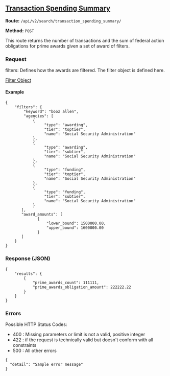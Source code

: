 ## [Transaction Spending Summary](#transaction-spending-summary)
**Route:** `/api/v2/search/transaction_spending_summary/`

**Method:** `POST`

This route returns the number of transactions and the sum of federal action obligations for prime awards given a set of award of filters.

### Request

filters: Defines how the awards are filtered.  The filter object is defined here.

[Filter Object](../../search_filters.md)

#### Example

```
{
    "filters": {
        "keyword": "booz allen",
        "agencies": [
            {
                 "type": "awarding",
                 "tier": "toptier",
                 "name": "Social Security Administration"
            },
            {
                 "type": "awarding",
                 "tier": "subtier",
                 "name": "Social Security Administration"
            },
            {
                 "type": "funding",
                 "tier": "toptier",
                 "name": "Social Security Administration"
            },
            {
                 "type": "funding",
                 "tier": "subtier",
                 "name": "Social Security Administration"
            }
       ],
       "award_amounts": [
              {
                  "lower_bound": 1500000.00,
                  "upper_bound": 1600000.00
              }
       ]
    }
}
```

### Response (JSON)

```
{
    "results": {
        {
            "prime_awards_count": 111111,
            "prime_awards_obligation_amount": 222222.22
        }
    }
}
```

### Errors
Possible HTTP Status Codes:
* 400 : Missing parameters or limit is not a valid, positive integer
* 422 : if the request is technically valid but doesn't conform with all constraints
* 500 : All other errors

```
{
  "detail": "Sample error message"
}
```

